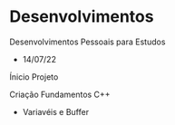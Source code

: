 # Desenvolvimentos
 Desenvolvimentos Pessoais para Estudos

 - 14/07/22

 Ínicio Projeto

 Criação Fundamentos C++
- Variavéis e Buffer
